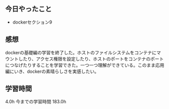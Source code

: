 ## 今日やったこと
- dockerセクション9

## 感想
dockerの基礎編の学習を終了した。ホストのファイルシステムをコンテナにマウントしたり、アクセス権限を設定したり、ホストのポートをコンテナのポートにつなげたりすることを学習できた。一つ一つ理解ができている。このまま応用編にいき、dockerの素晴らしさを実感したい。

## 学習時間
4.0h 今までの学習時間 183.0h
